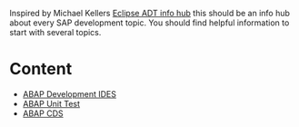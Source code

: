 Inspired by Michael Kellers [Eclipse ADT info hub](https://github.com/Keller-Michael/Eclipse_ADT_info_hub) this should be an info hub about every SAP development topic. You should find helpful information to start with several topics. 

# Content

- [ABAP Development IDES](https://github.com/Keller-Michael/Eclipse_ADT_info_hub)
- [ABAP Unit Test](https://github.com/DennstedtB/SAP-Development-Info-Hub/blob/master/sub%20sections/ABAP%20Unit%20Tests.md)
- [ABAP CDS](https://github.com/DennstedtB/SAP-Development-Info-Hub/blob/master/sub%20sections/ABAP%20CDS.md)
